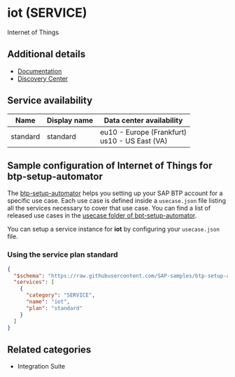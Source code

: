 # iot (SERVICE)

Internet of Things

## Additional details

- [Documentation](https://help.sap.com/viewer/product/SAP_CP_IOT_CF/Cloud/en-US)
- [Discovery Center](https://discovery-center.cloud.sap/serviceCatalog/sap-iot)

## Service availability

| Name | Display name | Data center availability  |
|------|----------------|---------------------------|
|  standard  |  standard  | eu10 - Europe (Frankfurt)<br> us10 - US East (VA)  |

## Sample configuration of **Internet of Things** for btp-setup-automator

The [btp-setup-automator](https://github.com/SAP-samples/btp-setup-automator) helps you setting up your SAP BTP account for a specific use case. Each use case is defined inside a `usecase.json` file listing all the services necessary to cover that use case. You can find a list of released use cases in the [usecase folder of bpt-setup-automator](https://github.com/SAP-samples/btp-setup-automator/tree/main/usecases).

You can setup a service instance for **iot** by configuring your `usecase.json` file.

### Using the service plan **standard**

```json
{
  "$schema": "https://raw.githubusercontent.com/SAP-samples/btp-setup-automator/main/libs/btpsa-usecase.json",
  "services": [
    {
      "category": "SERVICE",
      "name": "iot",
      "plan": "standard"      
    }
  ]
}
```

## Related categories

- Integration Suite